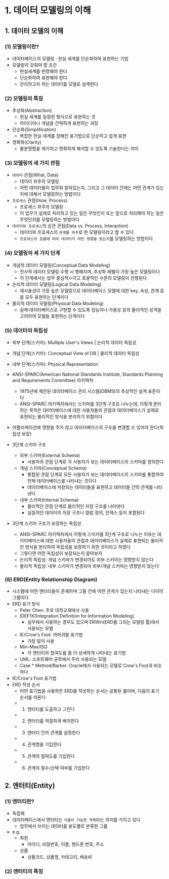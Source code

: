 # 1. 데이터 모델링의 이해

## 1. 데이터 모델의 이해

### (1) 모델링이란?

- 데이터베이스의 모델링 : 현실 세계를 단순화하여 표현하는 기법
- 모델링이 갖춰야 할 조건
  - 현실세계를 반영해야 한다
  - 단순화하여 표현해야 한다
  - 관리하고자 하는 데이터를 모델로 설계한다

### (2) 모델링의 특징

- 추상화(Abstraction)
  - 현실 세계를 일정한 형식으로 표현하는 것
  - 아이디어나 개념을 간략하게 표현하는 과정
- 단순화(Simplification)
  - 복잡한 현실 세계를 정해진 표기법으로 단순하고 쉽게 표현
- 명확화(Clarity)
  - 불분명함을 제거하고 명확하게 해석할 수 있도록 기술한다는 의미

### (3) 모델링의 세 가지 관점

- `데이터` 관점(What, Data)
  - 데이터 위주의 모델링
  - 어떤 데이터들이 업무와 얽혀있는지, 그리고 그 데이터 간에는 어떤 관계가 있는지에 대해서 모델링하는 방법이다
- `프로세스` 관점(How, Process)
  - 프로세스 위주의 모델링
  - 이 업무가 실제로 처리하고 있는 일은 무엇인지 또는 앞으로 처리해야 하는 일은 무엇인지를 모델링하는 방법이다
- `데이터와 프로세스`의 상관 관점(Data vs. Process, Interaction)
  - 데이터와 프로세스의 `관계를 위주`로 한 모델링이라고 할 수 있다
  - `프로세스의 흐름에 따라 데이터가 어떤 영향을 받는지`를 모델링하는 방법이다

### (4) 모델링의 세 가지 단계

- 개념적 데이터 모델링(Conceptual Data Modeling)
  - 전사적 데이터 모델링 수행 시 행해지며, 추상화 레벨이 가장 높은 모델링이다
  - 이 단계에서는 업무 중심적ㅇ이고 포괄적인 수준의 모델링이 진행된다
- 논리적 데이터 모델링(Logical Data Modeling)
  - 재사용성이 가장 높은 모델링으로 데이터베이스 모델에 대한 key, 속성, 관계 등을 모두 표현하는 단계이다
- 물리적 데이터 모델링(Physical Data Modeling)
  - 실제 데이터베이스로 구현할 수 있도록 성능이나 가용성 등의 물리적인 성격을 고려하여 모델을 표현하는 단계이다

### (5) 데이터의 독립성

- 외부 단계(스키마): Multiple User's Views
  | 논리적 데이터 독립성
- 개념 단계(스키마): Conceptual View of DB
  | 물리적 데이터 독립성
- 내부 단계(스키마): Physical Representation

- ANSI-SPARC(American National Standards Institute, Standards Planning and Requirements Committee) 아키텍처
  - 1975년에 제안된 데이터베이스 관리 시스템(DBMS)의 추상적인 설계 표준이다
  - ANSI-SPARC 아키텍처에서는 스키마를 3단계 구조로 나누는데, 이렇게 분리하는 목적은 데이터베이스에 대한 사용자들의 관점과 데이터베이스가 실제로 표현되는 물리적인 방식을 분리하기 위함이다
- 어플리케이션에 영향을 주지 않고 데이터베이스의 구조를 변경할 수 있어야 한다(독립성 보장)

- 3단계 스키마 구조

  - 외부 스키마(External Schema)
    - 사용자의 관점 단계로 각 사용자가 보는 데이터베이스의 스키마를 정의한다
  - 개념 스키마(Conceptual Schema)
    - 통합된 관점 단계로 모든 사용자가 보는 데이터베이스의 스키마를 통합하여 전체 데이터베이스를 나타내는 것이다
    - 데이터베이스에 저장되는 데이터들을 표현하고 데이터들 간의 관계를 나타낸다
  - 내부 스키마(Internal Schema)
    - 물리적인 관점 단계로 물리적인 저장 구조를 나타낸다
    - 실질적인 데이터의 저장 구조나 컬럼 정의, 인덱스 등이 포함된다

- 3단계 스키마 구조가 보장하는 독립성

  - ANSI-SPARC 아키텍처에서 이렇게 스미카를 3단계 구조로 나누는 이유는 데이터베이스에 대한 사용자들의 관점과 데이터베이스가 실제로 표현되는 물리적인 방식을 분리하여 독립성을 보장하기 위한 것이라고 하였다
  - 그렇다면 어떤 독립성이 보장되는지 알아보자
  - 논리적 독립성: 개념 스키마가 변경되어도 외부 스키마는 영향받지 않는다
  - 물리적 독립성: 내부 스키마가 변경되어 외부/개념 스키마는 영향받지 않는다

### (6) ERD(Entity Relationship Diagram)

- 시스템에 어떤 엔터티들이 존재하며 그들 간에 어떤 관계가 있는지 나타내는 다이어그램이다
- ERD 표기 방식
  - Peter Chen: 주로 대학교재에서 사용
  - IDEF1X(Integration Definition for Information Modeling)
    - 실무에서 사용하는 경우도 있으며 ERWin(ERD를 그리는 모델링 툴)에서 사용되는 모델
  - IE/Crow's Foot: 까마귀발 표기법
    - 가장 많이 사용
  - Min-Max/ISO
    - 각 엔터티의 참여도를 좀 더 상세하게 나타내는 표기법
  - UML: 소프트웨어 공학에서 주리 사용되는 모델
  - Case \* Method/Barker: Oracle에서 사용되는 모델로 Crow's Foot과 비슷하다
- IE/Crow's Foot 표기법
- ERD 작성 순서
  - 어떤 표기법을 사용하든 ERD를 작성하는 순서는 공통된 룰이며, 다음의 표기 순서를 따른다
  - 1. 엔터티를 도출하고 그린다
  - 2. 엔터티를 적절하게 배치한다
  - 3. 엔터티 간의 관계를 설정한다
  - 4. 관계명을 기입한다
  - 5. 관계의 참여도를 기입한다
  - 6. 관계의 필수/선택 여부를 기입한다

## 2. 엔터티(Entity)

### (1) 엔터티란?

- 독립체
- 데이터베이스에서 엔터티는 `식별이 가능한 객체`라는 의미를 가지고 있다
  - 업무에서 쓰이는 데이터를 용도별로 분류한 그룹
- e.g.
  - 회원
    - 아이디, 비밀번호, 이름, 핸드폰 번호, 주소
  - 상품
    - 상품코드, 상품명, 카테고리, 배송비

### (2) 엔터티의 특징
